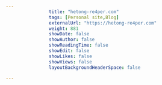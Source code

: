 ---
                title: "hetong-re4per.com"
                tags: [Personal site,Blog]
                externalUrl: "https://hetong-re4per.com"
                weight: 881
                showDate: false
                showAuthor: false
                showReadingTime: false
                showEdit: false
                showLikes: false
                showViews: false
                layoutBackgroundHeaderSpace: false
                ---

